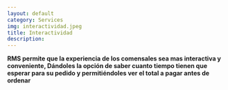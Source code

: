 ```yaml
---
layout: default
category: Services
img: interactividad.jpeg
title: Interactividad
description: 
---
```


**RMS permite que la experiencia de los comensales sea mas interactiva y conveniente, Dándoles la opción de saber cuanto tiempo tienen que esperar para su pedido y permitiéndoles  ver el total a pagar antes de ordenar**
